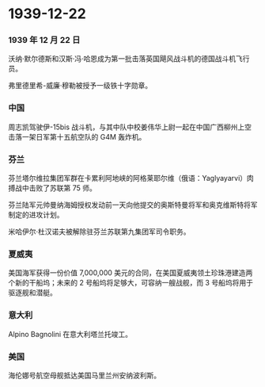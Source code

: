 # 1939-12-22

### 1939 年 12 月 22 日

沃纳·默尔德斯和汉斯·冯·哈恩成为第一批击落英国飓风战斗机的德国战斗机飞行员。

弗里德里希-威廉·穆勒被授予一级铁十字勋章。

### 中国

周志凯驾驶伊-15bis
战斗机，与其中队中校姜伟华上尉一起在中国广西柳州上空击落一架日军第十五航空队的
G4M 轰炸机。

### 芬兰

芬兰塔尔维拉集团军群在卡累利阿地峡的阿格莱耶尔维（俄语：Yaglyayarvi）肉搏战中击败了苏联第
75 师。

芬兰陆军元帅曼纳海姆授权发动前一天向他提交的奥斯特曼将军和奥克维斯特将军制定的进攻计划。

米哈伊尔·杜汉诺夫被解除驻芬兰苏联第九集团军司令职务。

### 夏威夷

美国海军获得一份价值 7,000,000
美元的合同，在美国夏威夷领土珍珠港建造两个新的干船坞；未来的 2
号船坞将足够大，可容纳一艘战舰，而 3 号船坞将用于驱逐舰和潜艇。

### 意大利

Alpino Bagnolini 在意大利塔兰托竣工。

### 美国

海伦娜号航空母舰抵达美国马里兰州安纳波利斯。